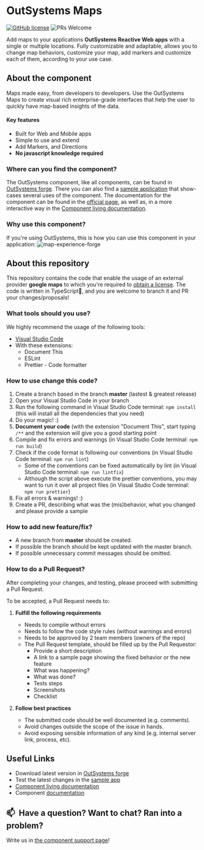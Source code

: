 # OutSystems Maps 
[![GitHub license](https://img.shields.io/badge/License-BSD%203--Clause-blue.svg)](https://github.com/OutSystems/outsystems-maps/blob/master/LICENSE) ![PRs Welcome](https://img.shields.io/badge/PRs-welcome-brightgreen.svg) 

Add maps to your applications **OutSystems Reactive Web apps** with a single or multiple locations. Fully customizable and adaptable, allows you to change map behaviors, customize your map, add markers and customize each of them, according to your use case.

## About the component
Maps made easy, from developers to developers.
Use the OutSystems Maps to create visual rich enterprise-grade interfaces that help the user to quickly have map-based insights of the data.

#### Key features 
* Built for Web and Mobile apps
* Simple to use and extend
* Add Markers, and Directions
* **No javascript knowledge required**

### Where can you find the component?
The OutSystems component, like all components, can be found in [OutSystems forge](https://www.outsystems.com/forge/component-overview/9909/outsystems-maps). There you can also find a [sample application](https://www.outsystems.com/forge/component-overview/10984/outsystems-maps-sample) that show-cases several uses of the component.
The documentation for the component can be found in the [official page](https://success.outsystems.com/Documentation/11/Developing_an_Application/Design_UI/Patterns/Using_Mobile_and_Reactive_Patterns/Map), as well as, in a more interactive way in the [Component living documentation](https://outsystemsui.outsystems.com/OutSystemsMapsSample/).

### Why use this component?
If you're using OutSystems, this is how you can use this component in your application: 
![map-experience-forge](https://user-images.githubusercontent.com/10534623/141264477-8eca6b22-e0ad-480d-9747-b0b866af73dd.gif)


## About this repository
This repository contains the code that enable the usage of an external provider **google maps** to which you're required to [obtain a license](https://developers.google.com/maps/documentation/javascript/get-api-key).
The code is written in TypeScript🖤, and you are welcome to branch it and PR your changes/proposals!

### What tools should you use?
We highly recommend the usage of the following tools:
* [Visual Studio Code](https://code.visualstudio.com/)
* With these extensions:
  * Document This
  * ESLint
  * Prettier - Code formatter

### How to use change this code?
1. Create a branch based in the branch **master** (lastest & greatest release)
2. Open your Visual Studio Code in your branch
3. Run the following command in Visual Studio Code terminal: `npm install` (this will install all the dependencies that you need)
4. Do your magic! :)
5. **Document your code** (with the extension "Document This", start typing `/**` and the extension will give you a good starting point
6. Compile and fix errors and warnings (in Visual Studio Code terminal: `npm run build`)
7. Check if the code format is following our conventions (in Visual Studio Code terminal: `npm run lint`)
   - Some of the conventions can be fixed automatically by lint (in Visual Studio Code terminal: `npm run lintfix`)
   - Although the script above execute the prettier conventions, you may want to run it over all project files (in Visual Studio Code terminal: `npm run prettier`)
8. Fix all errors & warnings! :)
9. Create a PR, describing what was the (mis)behavior, what you changed and please provide a sample 

### How to add new feature/fix?
  * A new branch from **master** should be created.
  * If possible the branch should be kept updated with the master branch.
  * If possible unnecessary commit messages should be omitted.

### How to do a Pull Request?
After completing your changes, and testing, please proceed with submitting a Pull Request.

To be accepted, a Pull Request needs to:

1. **Fulfill the following requirements**
    * Needs to compile without errors
    * Needs to follow the code style rules (without warnings and errors)
    * Needs to be approved by 2 team members (owners of the repo)
    * The Pull Request template, should be filled up by the Pull Requestor:
      * Provide a short description
      * A link to a sample page showing the fixed behavior or the new feature
      * What was happening?
      * What was done?
      * Tests steps
      * Screenshots
      * Checklist

2. **Follow best practices**
    * The submitted code should be well documented (e.g. comments).
    * Avoid changes outside the scope of the issue in hands.
    * Avoid exposing sensible information of any kind (e.g. internal server link, process, etc).

## Useful Links
* Download latest version in [OutSystems forge](https://www.outsystems.com/forge/component-versions/9909)
* Test the latest changes in the [sample app](https://www.outsystems.com/forge/component-overview/10984/outsystems-maps-sample)
* [Component living documentation](https://outsystemsui.outsystems.com/OutSystemsMapsSample/)
* Component [documentation](https://success.outsystems.com/Documentation/11/Developing_an_Application/Design_UI/Patterns/Using_Mobile_and_Reactive_Patterns/Map)


## 📫&nbsp; Have a question? Want to chat? Ran into a problem?
Write us in [the component support page](https://www.outsystems.com/forge/component-discussions/9909/OutSystems+Maps)!

